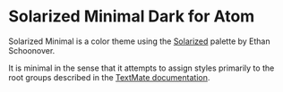 
# Solarized Minimal Dark for Atom

Solarized Minimal is a color theme using the [Solarized][] palette by Ethan
Schoonover.

It is minimal in the sense that it attempts to assign styles primarily to the
root groups described in the [TextMate documentation][grammar].

[Solarized]: http://ethanschoonover.com/solarized
[grammar]: http://manual.macromates.com/en/language_grammars.html
